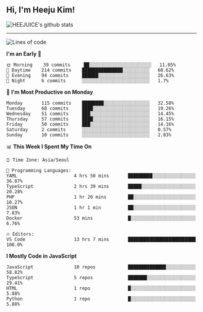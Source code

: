 ## Hi, I'm Heeju Kim!

![HEEJUICE's github stats](https://github-readme-stats.vercel.app/api?username=HEEJUICE&show_icons=true)

---
<!--START_SECTION:waka-->
![Lines of code](https://img.shields.io/badge/From%20Hello%20World%20I%27ve%20Written-20.6%20million%20lines%20of%20code-blue)

**I'm an Early 🐤** 

```text
🌞 Morning    39 commits     ██░░░░░░░░░░░░░░░░░░░░░░░   11.05% 
🌆 Daytime    214 commits    ███████████████░░░░░░░░░░   60.62% 
🌃 Evening    94 commits     ██████░░░░░░░░░░░░░░░░░░░   26.63% 
🌙 Night      6 commits      ░░░░░░░░░░░░░░░░░░░░░░░░░   1.7%

```
📅 **I'm Most Productive on Monday** 

```text
Monday       115 commits    ████████░░░░░░░░░░░░░░░░░   32.58% 
Tuesday      68 commits     ████░░░░░░░░░░░░░░░░░░░░░   19.26% 
Wednesday    51 commits     ███░░░░░░░░░░░░░░░░░░░░░░   14.45% 
Thursday     57 commits     ████░░░░░░░░░░░░░░░░░░░░░   16.15% 
Friday       50 commits     ███░░░░░░░░░░░░░░░░░░░░░░   14.16% 
Saturday     2 commits      ░░░░░░░░░░░░░░░░░░░░░░░░░   0.57% 
Sunday       10 commits     ░░░░░░░░░░░░░░░░░░░░░░░░░   2.83%

```


📊 **This Week I Spent My Time On** 

```text
⌚︎ Time Zone: Asia/Seoul

💬 Programming Languages: 
YAML                     4 hrs 50 mins       █████████░░░░░░░░░░░░░░░░   36.87% 
TypeScript               2 hrs 39 mins       █████░░░░░░░░░░░░░░░░░░░░   20.28% 
PHP                      1 hr 20 mins        ██░░░░░░░░░░░░░░░░░░░░░░░   10.27% 
JSON                     1 hr 1 min          ██░░░░░░░░░░░░░░░░░░░░░░░   7.83% 
Docker                   53 mins             █░░░░░░░░░░░░░░░░░░░░░░░░   6.76%

🔥 Editors: 
VS Code                  13 hrs 7 mins       █████████████████████████   100.0%

```

**I Mostly Code in JavaScript** 

```text
JavaScript               10 repos            ██████████████░░░░░░░░░░░   58.82% 
TypeScript               5 repos             ███████░░░░░░░░░░░░░░░░░░   29.41% 
HTML                     1 repo              █░░░░░░░░░░░░░░░░░░░░░░░░   5.88% 
Python                   1 repo              █░░░░░░░░░░░░░░░░░░░░░░░░   5.88%

```



<!--END_SECTION:waka-->
